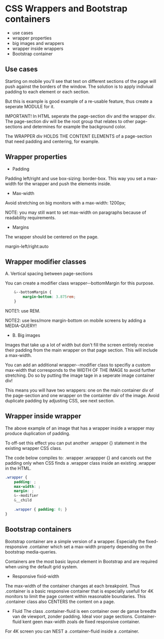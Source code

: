 # CSS Wrappers and Bootstrap containers
- use cases
- wrapper properties
- big images and wrappers
- wrapper inside wrappers
- Bootstrap container

## Use cases
Starting on mobile you'll see that text on different sections of the page will push against the borders of the window. The solution is to apply indiviual padding to each element or each section. 

But this is example is good example of a re-usable feature, thus create a seperate MODULE for it. 

IMPORTANT!
In HTML seperate the page-section div and the wrapper div. The page-section div will be the root group that relates to other page-sections and determines for example the background color. 

The WRAPPER div HOLDS THE CONTENT ELEMENTS of a page-section that need padding and centering, for example.

## Wrapper properties
- Padding

Padding left/right and use box-sizing: border-box. This way you set a max-width for the wrapper and push the elements inside.

- Max-width

Avoid stretching on big monitors with a max-width: 1200px;	

NOTE: you may still want to set max-width on paragraphs because of readability requirements.
	
- Margins

The wrapper should be centered on the page.

margin-left/right:auto

## Wrapper modifier classes
A.	Vertical spacing between page-sections

You can create a modifier class wrapper--bottomMargin for this purpose.
```SCSS
	&--bottomMargin {
		margin-bottom: 3.875rem;
	}	
```
NOTE1: use REM.

NOTE2: use less/more margin-bottom on mobile screens by adding a MEDIA-QUERY!

- B. Big images

Images that take up a lot of width but don't fill the screen entirely receive their padding from the main wrapper on that page section. This will include a max-width. 

You can add an additional wrapper--modifier class to specifiy a custom max-width that corresponds to the WIDTH OF THE IMAGE to avoid further stretching. Do so by putting the image tage in a seperate image container div!

This means you will have two wrappers: one on the main container div of the page-section and one wrapper on the containter div of the image. Avoid duplicate padding by adjusting CSS, see next section.
	
## Wrapper inside wrapper
The above example of an image that has a wrapper inside a wrapper may produce duplication of padding.

To off-set this effect you can put another .wrapper {} statement in the existing wrapper CSS class.

The code below compiles to: .wrapper .wrappper {} and cancels out the padding only when CSS finds a .wrapper class inside an existing .wrapper in the HTML.
```SCSS
.wrapper {
	padding: ;
	max-width: ;
	margin: ;
	&--modifier
	&__child
	
	.wrapper { padding: 0; } 	
} 
```
##	Bootstrap containers
Bootstrap container are a simple version of a wrapper. Especially the fixed-responsive .container which set a max-width property depending on the bootstrap media-queries.

Containers are the most basic layout element in Bootstrap and are required when using the default grid system. 

- Responsive fixid-width 

The max-width of the container changes at each breakpoint. Thus .container is a basic responsive container that is especially usefull for 4K monitors to limit the page content within reasonable boundaries. This .container class also CENTERS the content on a page.

- Fluid
The class .container-fluid is een container over de ganse breedte van de viewport, zonder padding. Ideal voor page sections. Container-fluid kent geen max-width zoals de fixed responsive container. 

For 4K screen you can NEST a .container-fluid inside a .container.